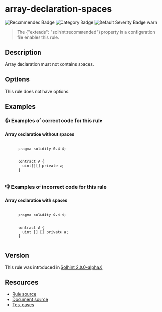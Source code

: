 <!---
This is a dynamically generated file. Do not edit manually.
date:        Sat, 24 Aug 2019 01:45:03 GMT
author:      "Peter Chung <touhonoob@gmail.com>"
--->

# array-declaration-spaces
![Recommended Badge](https://img.shields.io/badge/-Recommended-brightgreen)
![Category Badge](https://img.shields.io/badge/-Style%20Guide%20Rules-informational)
![Default Severity Badge warn](https://img.shields.io/badge/Default%20Severity-warn-yellow)
> The {"extends": "solhint:recommended"} property in a configuration file enables this rule.


## Description
Array declaration must not contains spaces.

## Options
This rule does not have options.

## Examples
### 👍 Examples of **correct** code for this rule

#### Array declaration without spaces

```solidity

      pragma solidity 0.4.4;
        
        
      contract A {
        uint[][] private a;
      }
    
```

### 👎 Examples of **incorrect** code for this rule

#### Array declaration with spaces

```solidity

      pragma solidity 0.4.4;
        
        
      contract A {
        uint [] [] private a;
      }
    
```

## Version
This rule was introduced in [Solhint 2.0.0-alpha.0](https://github.com/protofire/solhint/tree/v2.0.0-alpha.0)

## Resources
- [Rule source](https://github.com/protofire/solhint/tree/master/lib/rules/align/array-declaration-spaces.js)
- [Document source](https://github.com/protofire/solhint/tree/master/docs/rules/align/array-declaration-spaces.md)
- [Test cases](https://github.com/protofire/solhint/tree/master/test/rules/align/array-declaration-spaces.js)

